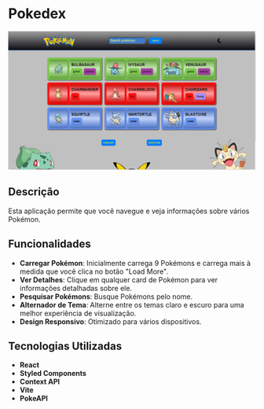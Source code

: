 # Pokedex
![Banner da Pokedex](./src/assets/app-pokedex.png)
## Descrição
Esta aplicação permite que você navegue e veja informações sobre vários Pokémon.

## Funcionalidades

- **Carregar Pokémon**: Inicialmente carrega 9 Pokémons e carrega mais à medida que você clica no botão "Load More".
- **Ver Detalhes**: Clique em qualquer card de Pokémon para ver informações detalhadas sobre ele.
- **Pesquisar Pokémons**: Busque Pokémons pelo nome.
- **Alternador de Tema**: Alterne entre os temas claro e escuro para uma melhor experiência de visualização.
- **Design Responsivo**: Otimizado para vários dispositivos.

## Tecnologias Utilizadas

- **React**
- **Styled Components**
- **Context API**
- **Vite**
- **PokeAPI**
